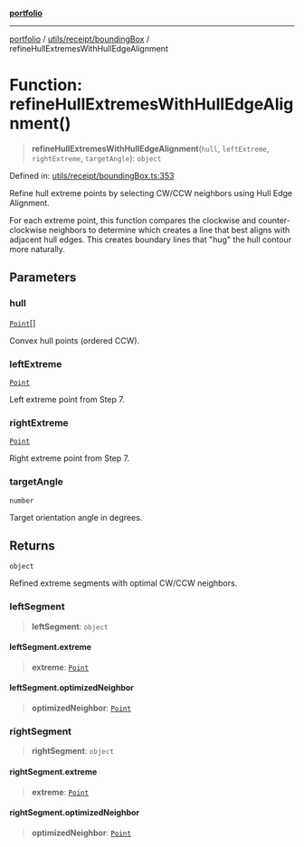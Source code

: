 [**portfolio**](../../../../README.md)

***

[portfolio](../../../../modules.md) / [utils/receipt/boundingBox](../README.md) / refineHullExtremesWithHullEdgeAlignment

# Function: refineHullExtremesWithHullEdgeAlignment()

> **refineHullExtremesWithHullEdgeAlignment**(`hull`, `leftExtreme`, `rightExtreme`, `targetAngle`): `object`

Defined in: [utils/receipt/boundingBox.ts:353](https://github.com/tnorlund/Portfolio/blob/d90c328047f464fe109d76bd6c13eb6374345e92/portfolio/utils/receipt/boundingBox.ts#L353)

Refine hull extreme points by selecting CW/CCW neighbors using Hull Edge Alignment.

For each extreme point, this function compares the clockwise and counter-clockwise
neighbors to determine which creates a line that best aligns with adjacent hull edges.
This creates boundary lines that "hug" the hull contour more naturally.

## Parameters

### hull

[`Point`](../../../../types/api/interfaces/Point.md)[]

Convex hull points (ordered CCW).

### leftExtreme

[`Point`](../../../../types/api/interfaces/Point.md)

Left extreme point from Step 7.

### rightExtreme

[`Point`](../../../../types/api/interfaces/Point.md)

Right extreme point from Step 7.

### targetAngle

`number`

Target orientation angle in degrees.

## Returns

`object`

Refined extreme segments with optimal CW/CCW neighbors.

### leftSegment

> **leftSegment**: `object`

#### leftSegment.extreme

> **extreme**: [`Point`](../../../../types/api/interfaces/Point.md)

#### leftSegment.optimizedNeighbor

> **optimizedNeighbor**: [`Point`](../../../../types/api/interfaces/Point.md)

### rightSegment

> **rightSegment**: `object`

#### rightSegment.extreme

> **extreme**: [`Point`](../../../../types/api/interfaces/Point.md)

#### rightSegment.optimizedNeighbor

> **optimizedNeighbor**: [`Point`](../../../../types/api/interfaces/Point.md)
